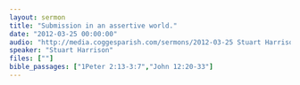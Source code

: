 ```yaml
---
layout: sermon
title: "Submission in an assertive world."
date: "2012-03-25 00:00:00"
audio: "http://media.coggesparish.com/sermons/2012-03-25 Stuart Harrison.mp3"
speaker: "Stuart Harrison"
files: [""]
bible_passages: ["1Peter 2:13-3:7","John 12:20-33"]
---
```

